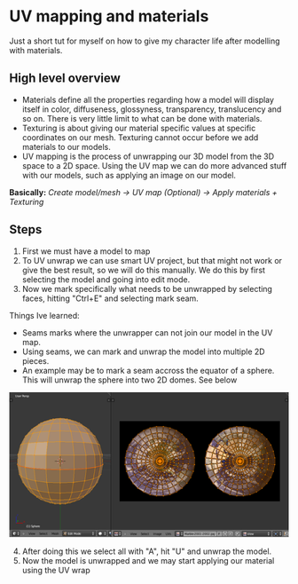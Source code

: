 # UV mapping and materials

Just a short tut for myself on how to give my character life after modelling with materials.

## High level overview

- Materials define all the properties regarding how a model will display itself in color, diffuseness, glossyness, transparency, translucency and so on. There is very little limit to what can be done with materials.
- Texturing is about giving our material specific values at specific coordinates on our mesh. Texturing cannot occur before we add materials to our models.
- UV mapping is the process of unwrapping our 3D model from the 3D space to a 2D space. Using the UV map we can do more advanced stuff with our models, such as applying an image on our model.

**Basically:**
*Create model/mesh -> UV map (Optional) -> Apply materials + Texturing*

## Steps

1. First we must have a model to map
2. To UV unwrap we can use smart UV project, but that might not work or give the best result, so we will do this manually.
We do this by first selecting the model and going into edit mode.
3. Now we mark specifically what needs to be unwrapped by selecting faces, hitting "Ctrl+E" and selecting mark seam.

Things Ive learned:
- Seams marks where the unwrapper can not join our model in the UV map.
- Using seams, we can mark and unwrap the model into multiple 2D pieces.
- An example may be to mark a seam accross the equator of a sphere. This will unwrap the sphere into two 2D domes. See below

![Unwrapping a sphere](/notes/assets/Unwrap_spheres.png)

4. After doing this we select all with "A", hit "U" and unwrap the model.
5. Now the model is unwrapped and we may start applying our material using the UV wrap
